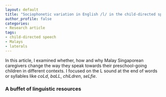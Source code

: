 ```yaml
---
layout: default
title: "Sociophonetic variation in English /l/ in the child-directed speech of English-Malay bilinguals"
author_profile: false
categories:
- Research article
tags:
- child-directed speech
- Malays
- laterals
---
```


In this article, I examined whether, how and why Malay Singaporean caregivers change the way they speak towards their preschool-going children in different contexts. I focused on the L sound at the end of words or syllables like _coLd_, _baLL_, _chiLdren_, _seLfie_. 

### A buffet of linguistic resources



